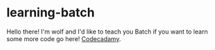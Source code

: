 # learning-batch
Hello there! I'm wolf and I'd like to teach you Batch if you want to learn some more code go here! [Codecadamy](https://www.codecademy.com/learn).
